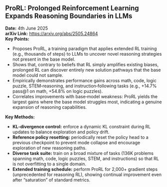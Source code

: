 ## ProRL: Prolonged Reinforcement Learning Expands Reasoning Boundaries in LLMs  
**Date:** 4th June 2025  
**arXiv Link:** https://arxiv.org/abs/2505.24864  
**Key Points:**  
- Proposes ProRL, a training paradigm that applies extended RL training (e.g., thousands of steps) to LLMs to uncover novel reasoning strategies not present in the base model.  
- Shows that, contrary to beliefs that RL simply amplifies existing biases, prolonged RL can discover entirely new solution pathways that the base model could not sample.  
- Empirically demonstrates performance gains across math, code, logic puzzle, STEM‐reasoning, and instruction‐following tasks (e.g., +14.7% pass@1 on math, +54.8% on logic puzzles).  
- Correlates improvements with base‐model weakness: ProRL yields the largest gains where the base model struggles most, indicating a genuine expansion of reasoning capabilities.  

**Key Methods:**  
- **KL‐divergence control:** enforce a dynamic KL constraint during RL updates to balance exploration and policy drift.  
- **Reference policy resetting:** periodically reset the policy head to a previous checkpoint to prevent mode collapse and encourage exploration of new reasoning paths.  
- **Diverse task suite:** train on a broad mixture of tasks (136K problems spanning math, code, logic puzzles, STEM, and instructions) so that RL is not overfitting to a single domain.  
- **Extended training schedule:** perform ProRL for 2,000+ gradient steps (unprecedented for reasoning RL), showing continual improvement even after “saturation” of standard metrics.  